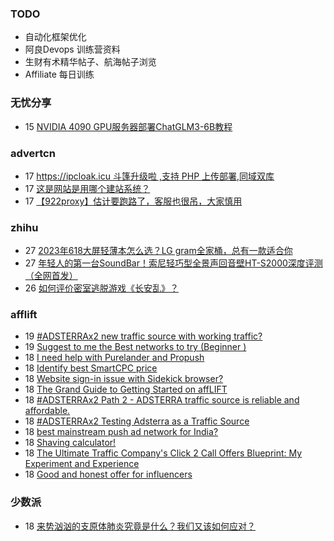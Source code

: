 ### TODO
-  自动化框架优化
-  阿良Devops 训练营资料
-  生财有术精华帖子、航海帖子浏览
-  Affiliate 每日训练

### 无忧分享
<!-- ruyo:START -->
-  15 [NVIDIA 4090 GPU服务器部署ChatGLM3-6B教程](https://51.ruyo.net/18538.html)<!-- ruyo:END -->

### advertcn
<!-- advertcn:START -->
-  17 [https://ipcloak.icu 斗篷升级啦 ,支持 PHP 上传部署,同域双库](https://www.advertcn.com/forum.php?mod=viewthread&tid=112967)
-  17 [这是网站是用哪个建站系统？](https://www.advertcn.com/forum.php?mod=viewthread&tid=112966)
-  17 [【922proxy】估计要跑路了，客服也很吊，大家慎用](https://www.advertcn.com/forum.php?mod=viewthread&tid=112965)<!-- advertcn:END -->

### zhihu
<!-- zhihu:START -->
-  27 [2023年618大屏轻薄本怎么选？LG gram全家桶，总有一款适合你](http://zhuanlan.zhihu.com/p/632641888?utm_campaign=rss&utm_medium=rss&utm_source=rss&utm_content=title)
-  27 [年轻人的第一台SoundBar！索尼轻巧型全景声回音壁HT-S2000深度评测（全网首发）](http://zhuanlan.zhihu.com/p/630990296?utm_campaign=rss&utm_medium=rss&utm_source=rss&utm_content=title)
-  26 [如何评价密室逃脱游戏《长安乱》？](http://www.zhihu.com/question/563950552/answer/3045961312?utm_campaign=rss&utm_medium=rss&utm_source=rss&utm_content=title)<!-- zhihu:END -->

### afflift
<!-- afflift:START -->
-  19 [#ADSTERRAx2 new traffic source with working traffic?](https://afflift.com/f/threads/adsterrax2-new-traffic-source-with-working-traffic.12055/)
-  19 [Suggest to me the Best networks to try &lpar;Beginner &rpar;](https://afflift.com/f/threads/suggest-to-me-the-best-networks-to-try-beginner.12056/)
-  18 [I need help with Purelander and Propush](https://afflift.com/f/threads/i-need-help-with-purelander-and-propush.12053/)
-  18 [Identify best SmartCPC price](https://afflift.com/f/threads/identify-best-smartcpc-price.12048/)
-  18 [Website sign-in issue with Sidekick browser?](https://afflift.com/f/threads/website-sign-in-issue-with-sidekick-browser.12051/)
-  18 [The Grand Guide to Getting Started on affLIFT](https://afflift.com/f/threads/the-grand-guide-to-getting-started-on-afflift.8141/)
-  18 [#ADSTERRAx2 Path 2 - ADSTERRA traffic source is reliable and affordable.](https://afflift.com/f/threads/adsterrax2-path-2-adsterra-traffic-source-is-reliable-and-affordable.11986/)
-  18 [#ADSTERRAx2 Testing Adsterra as a Traffic Source](https://afflift.com/f/threads/adsterrax2-testing-adsterra-as-a-traffic-source.11955/)
-  18 [best mainstream push ad network for India?](https://afflift.com/f/threads/best-mainstream-push-ad-network-for-india.10906/)
-  18 [Shaving calculator!](https://afflift.com/f/threads/shaving-calculator.12025/)
-  18 [The Ultimate Traffic Company&#39;s Click 2 Call Offers Blueprint: My Experiment and Experience](https://afflift.com/f/threads/the-ultimate-traffic-companys-click-2-call-offers-blueprint-my-experiment-and-experience.11745/)
-  18 [Good and honest offer for influencers](https://afflift.com/f/threads/good-and-honest-offer-for-influencers.12049/)<!-- afflift:END -->

### 少数派
<!-- sspai:START -->
-  18 [来势汹汹的支原体肺炎究竟是什么？我们又该如何应对？](https://sspai.com/post/84473)<!-- sspai:END -->
